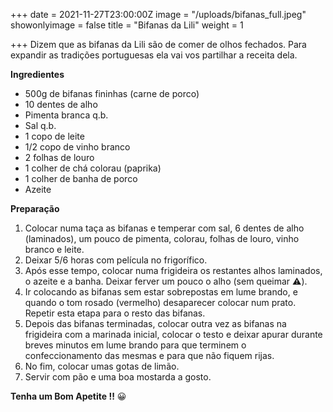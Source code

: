 +++
date = 2021-11-27T23:00:00Z
image = "/uploads/bifanas_full.jpeg"
showonlyimage = false
title = "Bifanas da Lili"
weight = 1

+++
Dizem que as bifanas da Lili são de comer de olhos fechados. Para expandir as tradições portuguesas ela vai vos partilhar a receita dela.

**Ingredientes**

* 500g de bifanas fininhas (carne de porco)
* 10 dentes de alho
* Pimenta branca q.b.
* Sal q.b. 
* 1 copo de leite
* 1/2 copo de vinho branco
* 2 folhas de louro
* 1 colher de chá colorau (paprika)
* 1 colher de banha de porco
* Azeite

**Preparação**

1. Colocar numa taça as bifanas e temperar com sal, 6 dentes de alho (laminados), um pouco de pimenta, colorau, folhas de louro, vinho branco e leite. 
2. Deixar 5/6 horas com película no frigorífico.
3. Após esse tempo, colocar numa frigideira os restantes alhos laminados, o azeite e a banha. Deixar ferver um pouco o alho (sem queimar ⚠️).
4. Ir colocando as bifanas sem estar sobrepostas em lume brando, e quando o tom rosado (vermelho) desaparecer colocar num prato.  
   Repetir esta etapa para o resto das bifanas.
5. Depois das bifanas terminadas, colocar outra vez as bifanas na frigideira com a marinada inicial, colocar o testo e deixar apurar durante breves minutos em lume brando para que terminem o confeccionamento das mesmas e para que não fiquem rijas. 
6. No fim, colocar umas gotas de limão. 
7. Servir com pão e uma boa mostarda a gosto.

**Tenha um Bom Apetite !!** 😀